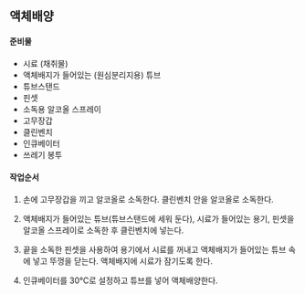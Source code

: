 ## 액체배양

#### 준비물
- 시료 (채취물)
- 액체배지가 들어있는 (원심분리지용) 튜브
- 튜브스탠드
- 핀셋
- 소독용 알코올 스프레이
- 고무장갑
- 클린벤치
- 인큐베이터
- 쓰레기 봉투

#### 작업순서

1. 손에 고무장갑을 끼고 알코올로 소독한다. 클린벤치 안을 알코올로 소독한다.

2. 액체배지가 들어있는 튜브(튜브스탠드에 세워 둔다), 시료가 들어있는 용기, 핀셋을 알코올 스프레이로 소독한 후 클린벤치에 넣는다.

3. 끝을 소독한 핀셋을 사용하여 용기에서 시료를 꺼내고 액체배지가 들어있는 튜브 속에 넣고 뚜껑을 닫는다. 액체배지에 시료가 잠기도록 한다.

4. 인큐베이터를 30℃로 설정하고 튜브를 넣어 액체배양한다.
